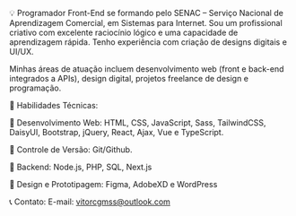  💡 Programador Front-End se formando pelo SENAC – Serviço Nacional de Aprendizagem Comercial, em Sistemas para Internet. Sou um profissional criativo com excelente raciocínio lógico e uma capacidade de aprendizagem rápida. Tenho experiência com criação de designs digitais e UI/UX.

 Minhas áreas de atuação incluem desenvolvimento web (front e back-end integrados a APIs), design digital, projetos freelance de design e programação.

🌟 Habilidades Técnicas:

🌟 Desenvolvimento Web: HTML, CSS, JavaScript, Sass, TailwindCSS, DaisyUI, Bootstrap, jQuery, React, Ajax, Vue e TypeScript.

🌟 Controle de Versão: Git/Github.

🌟 Backend: Node.js, PHP, SQL, Next.js

🌟 Design e Prototipagem: Figma, AdobeXD e WordPress

📞 Contato:
E-mail: vitorcgmss@outlook.com
